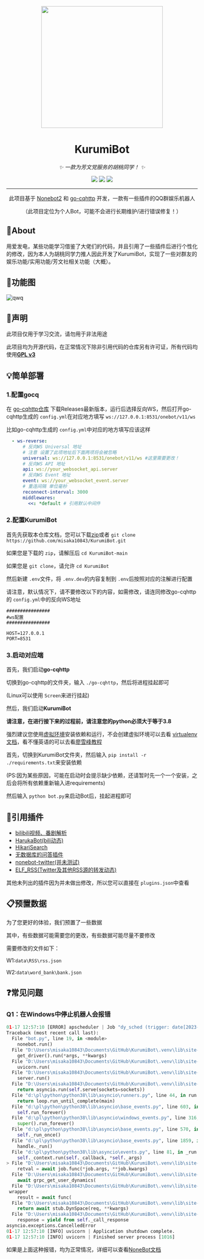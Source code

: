 <!-- markdownlint-disable MD033 MD041 -->
<p align="center">
  <div align=center><img width="320" height="320" src="https://s2.loli.net/2023/01/16/7b4TJpn1tYP8sej.png"/></div>
</p>

<div align="center">

# KurumiBot

<!-- prettier-ignore-start -->
<!-- markdownlint-disable-next-line MD036 -->
_✨ 一款为芳文党服务的胡桃同学！ ✨_
<!-- prettier-ignore-end -->

</div>

<div align=center>
  <img src="https://img.shields.io/badge/OneBot-11-black?style=for-the-badge"></img>
  <img src="https://img.shields.io/github/license/misaka10843/KurumiBot?style=for-the-badge"></img>
  <img src="https://img.shields.io/badge/python-3.8+-blue?style=for-the-badge"></img>
</div>

<hr>

<div align=center>

此项目基于 [Nonebot2](https://github.com/nonebot/nonebot2) 和 [go-cqhttp](https://github.com/Mrs4s/go-cqhttp) 开发，一款有一些插件的QQ群娱乐机器人

（此项目定位为个人Bot，可能不会进行长期维护/进行错误修复！）

</div>

## 💭About

用爱发电，某些功能学习借鉴了大佬们的代码，并且引用了一些插件后进行个性化的修改，因为本人为胡桃同学力推人因此开发了KurumiBot，实现了一些对群友的娱乐功能/实用功能/芳文社相关功能（大概）。

## 🔨功能图

![qwq](./Road.png)

## 📣声明

此项目仅用于学习交流，请勿用于非法用途

此项目均为开源代码，在正常情况下除非引用代码的仓库另有许可证，所有代码均使用[**GPL v3**](https://choosealicense.com/licenses/gpl-3.0/)

## 💡简单部署

### 1.配置gocq

在 [go-cqhttp仓库](https://github.com/Mrs4s/go-cqhttp) 下载Releases最新版本，运行后选择反向WS，然后打开go-cqhttp生成的 `config.yml`在对应地方填写 `ws://127.0.0.1:8531/onebot/v11/ws`

比如go-cqhttp生成的 `config.yml`中对应的地方填写应该这样

```yml
  - ws-reverse:
      # 反向WS Universal 地址
      # 注意 设置了此项地址后下面两项将会被忽略
      universal: ws://127.0.0.1:8531/onebot/v11/ws #这里需要更改！
      # 反向WS API 地址
      api: ws://your_websocket_api.server
      # 反向WS Event 地址
      event: ws://your_websocket_event.server
      # 重连间隔 单位毫秒
      reconnect-interval: 3000
      middlewares:
        <<: *default # 引用默认中间件
```

### 2.配置KurumiBot

首先先获取本仓库文档，您可以下载[zip](https://github.com/misaka10843/KurumiBot/archive/refs/heads/main.zip)或者 `git clone https://github.com/misaka10843/KurumiBot.git`

如果您是下载的 `zip`，请解压后 `cd KurumiBot-main`

如果您是 `git clone`，请允许 `cd KurumiBot`

然后新建 `.env`文件，将 `.env.dev`的内容复制到 `.env`后按照对应的注解进行配置

请注意，默认情况下，请不要修改以下的内容，如需修改，请连同修改go-cqhttp的 `config.yml`中的反向WS地址

```.env
################
#ws配置
################

HOST=127.0.0.1
PORT=8531
```

### 3.启动对应端

首先，我们启动**go-cqhttp**

切换到go-cqhttp的文件夹，输入 `./go-cqhttp`，然后将进程挂起即可

(Linux可以使用 `Screen`来进行挂起)

然后，我们启动**KurumiBot**

**请注意，在进行接下来的过程前，请注意您的python必须大于等于3.8**

强烈建议您使用[虚拟环境](https://docs.python.org/zh-cn/3/library/venv.html)安装依赖和运行，不会创建虚拟环境可以去看 [virtualenv 文档](https://virtualenv.pypa.io/en/latest/index.html)，看不懂英语的可以去看[廖雪峰教程](https://www.liaoxuefeng.com/wiki/1016959663602400/1019273143120480)

首先，切换到KurumiBot文件夹，然后输入 `pip install -r ./requirements.txt`来安装依赖

(PS:因为某些原因，可能在启动时会提示缺少依赖，还请暂时先一个一个安装，之后会将所有依赖重新输入进requirements)

然后输入 `python bot.py`来启动Bot后，挂起进程即可

## 🔗引用插件

- [bilibili视频、番剧解析](https://github.com/mengshouer/nonebot_plugin_analysis_bilibili)
- [HarukaBot(bili动态)](https://github.com/SK-415/HarukaBot)
- [HikariSearch](https://github.com/MeetWq/nonebot-plugin-hikarisearch)
- [无数据库的问答插件](https://github.com/kexue-z/nonebot-plugin-word-bank2)
- [nonebot-twitter(并未测试)](https://github.com/SlieFamily/nonebot-twitter)
- [ELF_RSS(Twitter及其他RSS源的转发动态)](https://github.com/Quan666/ELF_RSS)

其他未列出的插件因为并未做出修改，所以您可以直接在 `plugins.json`中查看

## 📋预置数据

为了您更好的体验，我们预置了一些数据

其中，有些数据可能需要您的更改，有些数据可能尽量不要修改

需要修改的文件如下：

W1:`data\RSS\rss.json`

W2:`data\word_bank\bank.json`

## ❓常见问题

### Q1：在Windows中停止机器人会报错

```python
01-17 12:57:10 [ERROR] apscheduler | Job "dy_sched (trigger: date[2023-01-17 12:57:09 CST], next run at: 2023-01-17 12:57:09 CST)" raised an exception
Traceback (most recent call last):
  File "bot.py", line 19, in <module>
    nonebot.run()
  File "D:\Users\misaka10843\Documents\GitHub\KurumiBot\.venv\lib\site-packages\nonebot\__init__.py", line 273, in run
    get_driver().run(*args, **kwargs)
  File "D:\Users\misaka10843\Documents\GitHub\KurumiBot\.venv\lib\site-packages\nonebot\drivers\fastapi.py", line 172, in run
    uvicorn.run(
  File "D:\Users\misaka10843\Documents\GitHub\KurumiBot\.venv\lib\site-packages\uvicorn\main.py", line 569, in run
    server.run()
  File "D:\Users\misaka10843\Documents\GitHub\KurumiBot\.venv\lib\site-packages\uvicorn\server.py", line 60, in run
    return asyncio.run(self.serve(sockets=sockets))
  File "d:\pl\python\python38\lib\asyncio\runners.py", line 44, in run
    return loop.run_until_complete(main)
  File "d:\pl\python\python38\lib\asyncio\base_events.py", line 603, in run_until_complete
    self.run_forever()
  File "d:\pl\python\python38\lib\asyncio\windows_events.py", line 316, in run_forever
    super().run_forever()
  File "d:\pl\python\python38\lib\asyncio\base_events.py", line 570, in run_forever
    self._run_once()
  File "d:\pl\python\python38\lib\asyncio\base_events.py", line 1859, in _run_once
    handle._run()
  File "d:\pl\python\python38\lib\asyncio\events.py", line 81, in _run
    self._context.run(self._callback, *self._args)
> File "D:\Users\misaka10843\Documents\GitHub\KurumiBot\.venv\lib\site-packages\apscheduler\executors\base_py3.py", line 30, in run_coroutine_job
    retval = await job.func(*job.args, **job.kwargs)
  File "D:\Users\misaka10843\Documents\GitHub\KurumiBot\.venv\lib\site-packages\haruka_bot\plugins\pusher\dynamic_pusher.py", line 38, in dy_sched
    await grpc_get_user_dynamics(
  File "D:\Users\misaka10843\Documents\GitHub\KurumiBot\.venv\lib\site-packages\bilireq\grpc\utils\__init__.py", line 48, in
 wrapper
    result = await func(
  File "D:\Users\misaka10843\Documents\GitHub\KurumiBot\.venv\lib\site-packages\bilireq\grpc\dynamic\__init__.py", line 20, in grpc_get_user_dynamics
    return await stub.DynSpace(req, **kwargs)
  File "D:\Users\misaka10843\Documents\GitHub\KurumiBot\.venv\lib\site-packages\grpc\aio\_call.py", line 271, in __await__
    response = yield from self._call_response
asyncio.exceptions.CancelledError
01-17 12:57:10 [INFO] uvicorn | Application shutdown complete.
01-17 12:57:10 [INFO] uvicorn | Finished server process [1016]
```

如果是上面这种报错，均为正常情况，详细可以查看[NoneBot文档](https://v2.nonebot.dev/docs/tutorial/choose-driver#fastapi%E9%BB%98%E8%AE%A4)
